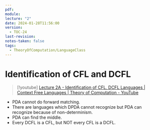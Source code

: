 ```yaml
---
pdf: 
module: 
lecture: "2"
date: 2024-01-28T11:56:00
version:
  - TOC-24
last-revision: 
notes-taken: false
tags:
  - TheoryOfComputation/LanguageClass
---
```

# Identification of CFL and DCFL
> [!youtube] 
> [Lecture 2A - Identification of CFL, DCFL Languages | Context Free Languages | Theory of Computation - YouTube](https://www.youtube.com/watch?v=zDYKTmaCGFk)

- PDA cannot do forward matching.
- There are languages which DPDA cannot recognize but PDA can recognize because of non-determinism.
- PDA can find the middle.
- Every DCFL is a CFL, but NOT every CFL is a DCFL.